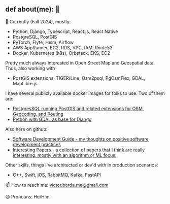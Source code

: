 ## def about(me): 👋

🔭 Currently (Fall 2024), mostly:
- Python, Django, Typescript, React.js, React Native
- PostgreSQL, PostGIS
- PyTorch, Flyte, Helm, Airflow
- AWS AppRunner, EC2, RDS, VPC, IAM, Route53
- Docker, Kubernetes (k8s), Orbstack, EKS, EC2

Pretty much always interested in Open Street Map and Geospatial data. Thus, also working with
- PostGIS extensions, TIGER/Line, Osm2psql, PgOsmFlex, GDAL, MapLibre.js

I have several publicly available docker images for folks to use. Two of them are:
- [PostgresSQL running PostGIS and related extensions for OSM, Geocoding, and Routing](https://hub.docker.com/r/therapeuticyoga/postgis-osm-geo-route-amd)
- [Python with GDAL as base for Django](https://hub.docker.com/r/therapeuticyoga/django-geo-base-amd)

Also here on github:
- [Software Development Guide - my thoughts on positive software development practices](https://github.com/victorborda/software-dev-guide)
- [Interesting Papers - a collection of papers that I think are really interesting, mostly with an algorithm or ML focus:](https://github.com/victorborda/interesting-papers)

Other skills, things I've architected or dev'd with in production scenarios:
- C++, Swift, iOS, RabbitMQ, Kafka, FastAPI

📫 How to reach me: victor.borda.me@gmail.com

😄 Pronouns: He/Him
